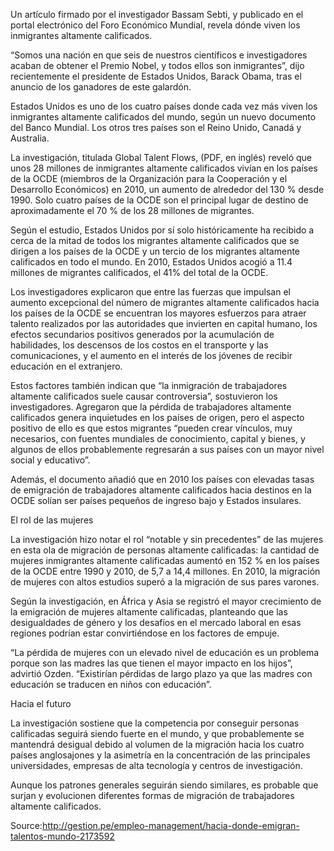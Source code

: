 Un artículo firmado por el investigador Bassam Sebti, y publicado en el portal electrónico del Foro Económico Mundial, revela dónde viven los inmigrantes altamente calificados.

“Somos una nación en que seis de nuestros científicos e investigadores acaban de obtener el Premio Nobel, y todos ellos son inmigrantes”, dijo recientemente el presidente de Estados Unidos, Barack Obama, tras el anuncio de los ganadores de este galardón.

Estados Unidos es uno de los cuatro países donde cada vez más viven los inmigrantes altamente calificados del mundo, según un nuevo documento del Banco Mundial. Los otros tres países son el Reino Unido, Canadá y Australia.

La investigación, titulada Global Talent Flows, (PDF, en inglés) reveló que unos 28 millones de inmigrantes altamente calificados vivían en los países de la OCDE (miembros de la Organización para la Cooperación y el Desarrollo Económicos) en 2010, un aumento de alrededor del 130 % desde 1990. Solo cuatro países de la OCDE son el principal lugar de destino de aproximadamente el 70 % de los 28 millones de migrantes.

Según el estudio, Estados Unidos por sí solo históricamente ha recibido a cerca de la mitad de todos los migrantes altamente calificados que se dirigen a los países de la OCDE y un tercio de los migrantes altamente calificados en todo el mundo. En 2010, Estados Unidos acogió a 11.4 millones de migrantes calificados, el 41% del total de la OCDE.

Los investigadores explicaron que entre las fuerzas que impulsan el aumento excepcional del número de migrantes altamente calificados hacia los países de la OCDE se encuentran los mayores esfuerzos para atraer talento realizados por las autoridades que invierten en capital humano, los efectos secundarios positivos generados por la acumulación de habilidades, los descensos de los costos en el transporte y las comunicaciones, y el aumento en el interés de los jóvenes de recibir educación en el extranjero.

Estos factores también indican que “la inmigración de trabajadores altamente calificados suele causar controversia”, sostuvieron los investigadores. Agregaron que la pérdida de trabajadores altamente calificados genera inquietudes en los países de origen, pero el aspecto positivo de ello es que estos migrantes “pueden crear vínculos, muy necesarios, con fuentes mundiales de conocimiento, capital y bienes, y algunos de ellos probablemente regresarán a sus países con un mayor nivel social y educativo”.

Además, el documento añadió que en 2010 los países con elevadas tasas de emigración de trabajadores altamente calificados hacia destinos en la OCDE solían ser países pequeños de ingreso bajo y Estados insulares.

El rol de las mujeres

La investigación hizo notar el rol “notable y sin precedentes” de las mujeres en esta ola de migración de personas altamente calificadas: la cantidad de mujeres inmigrantes altamente calificadas aumentó en 152 % en los países de la OCDE entre 1990 y 2010, de 5,7 a 14,4 millones. En 2010, la migración de mujeres con altos estudios superó a la migración de sus pares varones.

Según la investigación, en África y Asia se registró el mayor crecimiento de la emigración de mujeres altamente calificadas, planteando que las desigualdades de género y los desafíos en el mercado laboral en esas regiones podrían estar convirtiéndose en los factores de empuje.

“La pérdida de mujeres con un elevado nivel de educación es un problema porque son las madres las que tienen el mayor impacto en los hijos”, advirtió Ozden. “Existirían pérdidas de largo plazo ya que las madres con educación se traducen en niños con educación”.

Hacia el futuro

La investigación sostiene que la competencia por conseguir personas calificadas seguirá siendo fuerte en el mundo, y que probablemente se mantendrá desigual debido al volumen de la migración hacia los cuatro países anglosajones y la asimetría en la concentración de las principales universidades, empresas de alta tecnología y centros de investigación.

Aunque los patrones generales seguirán siendo similares, es probable que surjan y evolucionen diferentes formas de migración de trabajadores altamente calificados.

Source:http://gestion.pe/empleo-management/hacia-donde-emigran-talentos-mundo-2173592
